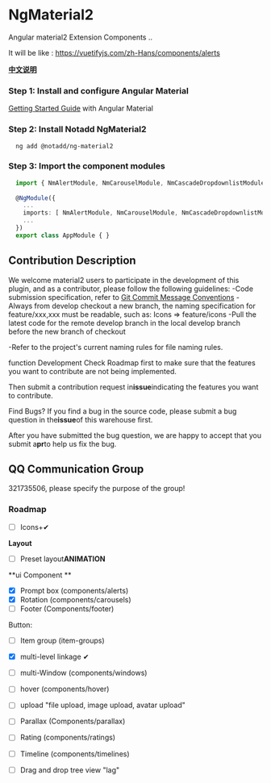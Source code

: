 # NgMaterial2

Angular material2 Extension Components ..


It will be like : https://vuetifyjs.com/zh-Hans/components/alerts

**[中文说明](README_zh.md)**

### Step 1: Install and configure Angular Material
  [Getting Started Guide](https://material.angular.io/guide/getting-started) with Angular Material
### Step 2: Install Notadd NgMaterial2
```shell
  ng add @notadd/ng-material2
```

### Step 3: Import the component modules
```TypeScript
  import { NmAlertModule, NmCarouselModule, NmCascadeDropdownlistModule } from '@notadd/ng-material2';
  
  @NgModule({
    ...
    imports: [ NmAlertModule, NmCarouselModule, NmCascadeDropdownlistModule ],
    ...
  })
  export class AppModule { }
```

## Contribution Description

We welcome material2 users to participate in the development of this plugin, and as a contributor, please follow the following guidelines: -Code submission specification, refer to [Git Commit Message Conventions](https://docs.google.com/document/d/1QrDFcIiPjSLDn3EL15IJygNPiHORgU1_OOAqWjiDU5Y/edit#)
-Always from develop checkout a new branch, the naming specification for feature/xxx,xxx must be readable, such as: Icons => feature/icons
-Pull the latest code for the remote develop branch in the local develop branch before the new branch of checkout

-Refer to the project's current naming rules for file naming rules.

function Development Check Roadmap first to make sure that the features you want to contribute are not being implemented.

Then submit a contribution request in**issue**indicating the features you want to contribute.

Find Bugs? If you find a bug in the source code, please submit a bug question in the**issue**of this warehouse first.

After you have submitted the bug question, we are happy to accept that you submit a**pr**to help us fix the bug.

## QQ Communication Group

321735506, please specify the purpose of the group!

### Roadmap

- [ ] Icons+✔

**Layout**

- [ ] Preset layout**ANIMATION**

**ui Component **

- [x] Prompt box (components/alerts)
- [x] Rotation (components/carousels)
- [ ] Footer (Components/footer)

Button:

- [ ] Item group (item-groups)
- [x] multi-level linkage ✔
- [ ] multi-Window (components/windows)
- [ ] hover (components/hover)
- [ ] upload "file upload, image upload, avatar upload"
- [ ] Parallax (Components/parallax)
- [ ] Rating (components/ratings)
- [ ] Timeline (components/timelines)
- [ ] Drag and drop tree view "lag"

